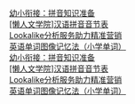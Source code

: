   
[幼小衔接：拼音知识准备](http://www.dianyue.me/archives/356/2blpe3jnzgz71ll9/)  
[[懒人文学院]汉语拼音音节表](http://www.dianyue.me/archives/620/usvab4vwrsetnfgp/)  
[Lookalike分析服务助力精准营销](http://www.dianyue.me/archives/896/p1276w78znoceqnn/)  
[英语单词图像记忆法（小学单词）](http://www.dianyue.me/archives/869/9mzn74ofghg4wpqr/)  
[幼小衔接：拼音知识准备](http://www.dianyue.me/archives/356/2blpe3jnzgz71ll9/)  
[[懒人文学院]汉语拼音音节表](http://www.dianyue.me/archives/620/usvab4vwrsetnfgp/)  
[Lookalike分析服务助力精准营销](http://www.dianyue.me/archives/896/p1276w78znoceqnn/)  
[英语单词图像记忆法（小学单词）](http://www.dianyue.me/archives/869/9mzn74ofghg4wpqr/)